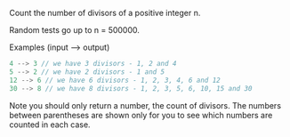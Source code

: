 Count the number of divisors of a positive integer n.  
  
Random tests go up to n = 500000.  
  
Examples (input --> output)  
```c
4 --> 3 // we have 3 divisors - 1, 2 and 4  
5 --> 2 // we have 2 divisors - 1 and 5  
12 --> 6 // we have 6 divisors - 1, 2, 3, 4, 6 and 12  
30 --> 8 // we have 8 divisors - 1, 2, 3, 5, 6, 10, 15 and 30
```  
Note you should only return a number, the count of divisors. The numbers between parentheses are shown only for you to see which numbers are counted in each case.  
